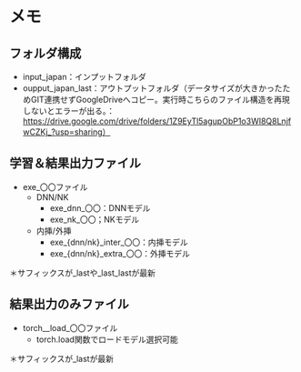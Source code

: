 # メモ
## フォルダ構成
- input_japan：インプットフォルダ
- oupput_japan_last：アウトプットフォルダ（データサイズが大きかったためGIT連携せずGoogleDriveへコピー。実行時こちらのファイル構造を再現しないとエラーが出る。：https://drive.google.com/drive/folders/1Z9EyTl5agupObP1o3WI8Q8LnjfwCZKj_?usp=sharing）

## 学習＆結果出力ファイル
- exe_〇〇ファイル
  - DNN/NK
    - exe_dnn_〇〇：DNNモデル
    - exe_nk_〇〇；NKモデル
  - 内挿/外挿
    - exe_{dnn/nk}_inter_〇〇：内挿モデル
    - exe_{dnn/nk}_extra_〇〇：外挿モデル

＊サフィックスが_lastや_last_lastが最新

## 結果出力のみファイル
- torch__load_〇〇ファイル
  - torch.load関数でロードモデル選択可能

＊サフィックスが_lastが最新
